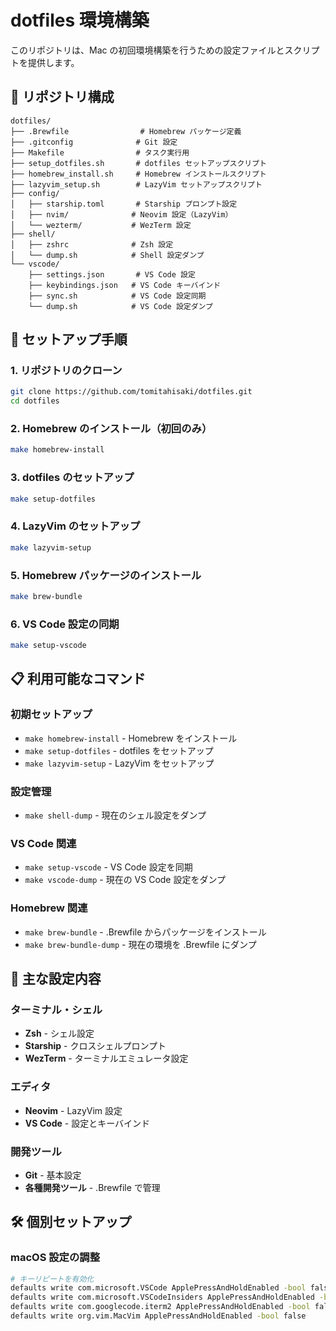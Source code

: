 # dotfiles 環境構築

このリポジトリは、Mac の初回環境構築を行うための設定ファイルとスクリプトを提供します。

## 📁 リポジトリ構成

```
dotfiles/
├── .Brewfile                # Homebrew パッケージ定義
├── .gitconfig              # Git 設定
├── Makefile                # タスク実行用
├── setup_dotfiles.sh       # dotfiles セットアップスクリプト
├── homebrew_install.sh     # Homebrew インストールスクリプト
├── lazyvim_setup.sh        # LazyVim セットアップスクリプト
├── config/
│   ├── starship.toml       # Starship プロンプト設定
│   ├── nvim/              # Neovim 設定（LazyVim）
│   └── wezterm/           # WezTerm 設定
├── shell/
│   ├── zshrc              # Zsh 設定
│   └── dump.sh            # Shell 設定ダンプ
└── vscode/
    ├── settings.json       # VS Code 設定
    ├── keybindings.json   # VS Code キーバインド
    ├── sync.sh            # VS Code 設定同期
    └── dump.sh            # VS Code 設定ダンプ
```

## 🚀 セットアップ手順

### 1. リポジトリのクローン

```bash
git clone https://github.com/tomitahisaki/dotfiles.git
cd dotfiles
```

### 2. Homebrew のインストール（初回のみ）

```bash
make homebrew-install
```

### 3. dotfiles のセットアップ

```bash
make setup-dotfiles
```

### 4. LazyVim のセットアップ

```bash
make lazyvim-setup
```

### 5. Homebrew パッケージのインストール

```bash
make brew-bundle
```

### 6. VS Code 設定の同期

```bash
make setup-vscode
```

## 📋 利用可能なコマンド

### 初期セットアップ
- `make homebrew-install` - Homebrew をインストール
- `make setup-dotfiles` - dotfiles をセットアップ
- `make lazyvim-setup` - LazyVim をセットアップ

### 設定管理
- `make shell-dump` - 現在のシェル設定をダンプ

### VS Code 関連
- `make setup-vscode` - VS Code 設定を同期
- `make vscode-dump` - 現在の VS Code 設定をダンプ

### Homebrew 関連
- `make brew-bundle` - .Brewfile からパッケージをインストール
- `make brew-bundle-dump` - 現在の環境を .Brewfile にダンプ

## 🔧 主な設定内容

### ターミナル・シェル
- **Zsh** - シェル設定
- **Starship** - クロスシェルプロンプト
- **WezTerm** - ターミナルエミュレータ設定

### エディタ
- **Neovim** - LazyVim 設定
- **VS Code** - 設定とキーバインド

### 開発ツール
- **Git** - 基本設定
- **各種開発ツール** - .Brewfile で管理

## 🛠 個別セットアップ

### macOS 設定の調整

```bash
# キーリピートを有効化
defaults write com.microsoft.VSCode ApplePressAndHoldEnabled -bool false
defaults write com.microsoft.VSCodeInsiders ApplePressAndHoldEnabled -bool false
defaults write com.googlecode.iterm2 ApplePressAndHoldEnabled -bool false
defaults write org.vim.MacVim ApplePressAndHoldEnabled -bool false
```

